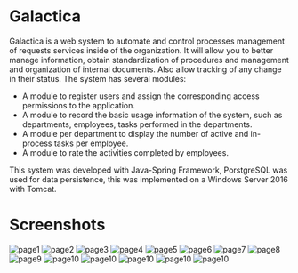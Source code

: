 # Galactica

Galactica is a web system to automate and control processes management of requests services inside of the organization. It will allow you to better manage information, obtain standardization of procedures and management and organization of internal documents. Also allow tracking of any change in their status. The system has several modules:

  - A module to register users and assign the corresponding access permissions to the application.
  - A module to record the basic usage information of the system, such as departments, employees, tasks performed in the departments.
  - A module per department to display the number of active and in-process tasks per employee.
  - A module to rate the activities completed by employees.
 
This system was developed with Java-Spring Framework, PorstgreSQL was used for data persistence, this was implemented on a Windows Server 2016 with Tomcat.

# Screenshots
![page1](docs/images/1.png)
![page2](docs/images/2.png)
![page3](docs/images/3.png)
![page4](docs/images/4.png)
![page5](docs/images/5.png)
![page6](docs/images/6.png)
![page7](docs/images/7.png)
![page8](docs/images/8.png)
![page9](docs/images/9.png)
![page10](docs/images/10.png)
![page10](docs/images/11.png)
![page10](docs/images/12.png)
![page10](docs/images/13.png)
![page10](docs/images/14.png)
